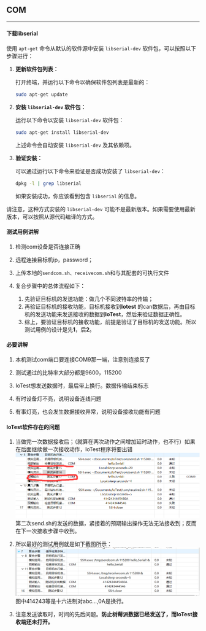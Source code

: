 ## COM

---

#### 下载libserial

使用 `apt-get` 命令从默认的软件源中安装 `libserial-dev` 软件包，可以按照以下步骤进行：

1. **更新软件包列表：**

   打开终端，并运行以下命令以确保软件包列表是最新的：

   ```bash
   sudo apt-get update
   ```

2. **安装 `libserial-dev` 软件包：**

   运行以下命令以安装 `libserial-dev` 软件包：

   ```bash
   sudo apt-get install libserial-dev
   ```

   上述命令会自动安装 `libserial-dev` 及其依赖项。

3. **验证安装：**

   可以通过运行以下命令来验证是否成功安装了 `libserial-dev`：

   ```bash
   dpkg -l | grep libserial
   ```

   如果安装成功，你应该看到包含 `libserial` 的信息。

请注意，这种方式安装的 `libserial-dev` 可能不是最新版本。如果需要使用最新版本，可以按照从源代码编译的方式。

#### 测试用例讲解

1. 检测com设备是否连接正确

2. 远程连接目标机ip，password；

3. 上传本地的`sendcom.sh、receivecom.sh`和与其配套的可执行文件

4. 复合步骤中的总体流程如下：
    1. 先验证目标机的发送功能：做几个不同波特率的传输；
    2. 再验证目标机的接收功能，目标机接收到**Iotest** 的can数据后，再由目标机的发送功能来发送接收的数据到**IoTest**，然后来验证数据正确性。
    3. 综上，要验证目标机的接收功能，前提是验证了目标机的发送功能。所以测试用例的设计是先**1**，后**2**。

#### 必要讲解

1. 本机测试com端口要连接COM9那一端，注意别连接反了

2. 测试通过的比特率大部分都是9600，115200

3. IoTest想发送数据时，最后带上换行。数据传输结束标志

4. 有时设备灯不亮，说明设备连线问题

5. 有事灯亮，也会发生数据接收异常，说明设备接收功能有问题

#### IoTest软件存在的问题

1. 当做完一次数据接收后；（就算在两次动作之间增加延时动作，也不行）如果在后面继续做一次接收动作，IoTest程序将要出错![](./mycom.png) 第二次send.sh的发送的数据，紧接着的预期输出操作无法无法接收到；反而在下一次接收步骤中收到。

2. 所以最好的测试用例就是如下截图所示：![](./mycom2.png)图中414243等是十六进制对abc...,0A是换行。

3. 注意发送读取时，时间的先后问题。**防止树莓派数据已经发送了，而IoTest接收端还未打开。**
